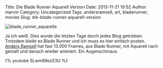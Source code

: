 Title: Die Blade Runner Aquarell Version
Date: 2013-11-21 10:52
Author: marvin
Category: Uncategorized
Tags: andersramsell, art, bladerunner, movies
Slug: die-blade-runner-aquarell-version

![blade_runner_aquarelle]({static}/images/blade_runner_aquarelle.jpg)

Ja ich weiß. Dies wurde die letzten Tage durch jedes Blog getrieben.
Trotzdem bleibt es Blade Runner und ich muss es hier einfach posten.
[Anders Ramsell](http://www.andersramsell.com/) hat fast 13.000 Frames,
aus Blade Runner, mit Aquarell nach gemalt und danach wieder animiert.
Ein Augenschmaus.

{% youtube SLwmlMezS3U %}


